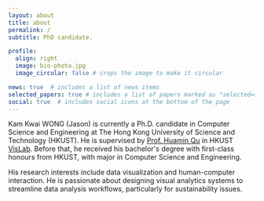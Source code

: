 ```yaml
---
layout: about
title: about
permalink: /
subtitle: PhD candidate.

profile:
  align: right
  image: bio-photo.jpg
  image_circular: false # crops the image to make it circular

news: true  # includes a list of news items
selected_papers: true # includes a list of papers marked as "selected={true}"
social: true  # includes social icons at the bottom of the page
---
```


Kam Kwai WONG (Jason) is currently a Ph.D. candidate in Computer Science and Engineering at The Hong Kong University of Science and Technology (HKUST). He is supervised by [Prof. Huamin Qu](http://huamin.org/) in HKUST [VisLab](http://vis.cse.ust.hk/). Before that, he received his bachelor's degree with first-class honours from HKUST, with major in Computer Science and Engineering. 

His research interests include data visualization and human-computer interaction. He is passionate about designing visual analytics systems to streamline data analysis workflows, particularly for sustainability issues. 